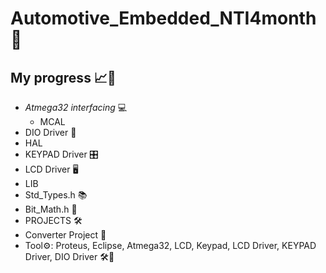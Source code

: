 # Automotive_Embedded_NTI4month 🚗
## My progress 📈🚀
- *Atmega32 interfacing* 💻
    - MCAL
- DIO Driver 🚦
- HAL
- KEYPAD Driver 🎛️
- LCD Driver 🖥️
- LIB
- Std_Types.h 📚
- Bit_Math.h 🔢
- PROJECTS 🛠️
- Converter Project 🔄
- Tool⚙️: Proteus, Eclipse, Atmega32, LCD, Keypad, LCD Driver, KEYPAD Driver, DIO Driver 🛠️🌟
